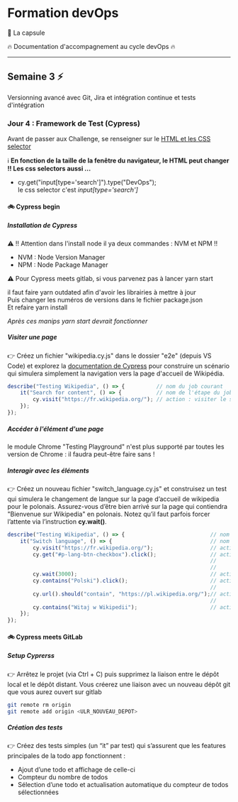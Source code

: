 # Formation devOps

:pill: La capsule

:fire:  Documentation d'accompagnement au cycle devOps :fire:

---

## Semaine 3 :zap:

Versionning avancé avec Git, Jira et intégration continue et tests d'intégration

### Jour 4 : Framework de Test (Cypress)

Avant de passer aux Challenge, se renseigner sur le [HTML et les CSS selector](https://developer.mozilla.org/fr/docs/Learn/CSS/Building_blocks/Selectors)

:information_source: **En fonction de la taille de la fenêtre du navigateur, le HTML peut changer !! Les css selectors aussi ...**

- cy.get("input[type='search']").type("DevOps");  
le css selector c'est _input[type='search']_ 

#### :bike: Cypress begin

##### Installation de Cypress

:warning: !! Attention dans l'install node il ya deux commandes : NVM  et NPM !!

- NVM : Node Version Manager
- NPM : Node Package Manager 

:warning: Pour Cypress meets gitlab, si vous parvenez pas à lancer yarn start

il faut faire yarn outdated afin d'avoir les librairies à mettre à jour  
Puis changer les numéros de versions dans le fichier package.json  
Et refaire yarn install

_Après ces manips yarn start devrait fonctionner_

##### Visiter une page

:point_right: Créez un fichier "wikipedia.cy.js" dans le dossier "e2e" (depuis VS Code) et explorez la
[documentation de Cypress](https://docs.cypress.io/guides/end-to-end-testing/writing-your-first-end-to-end-test) pour construire un scénario qui simulera simplement la navigation vers la page d'accueil de Wikipédia.

```javascript
describe("Testing Wikipedia", () => {          // nom du job courant
    it("Search for content", () => {           // nom de l'étape du job
        cy.visit("https://fr.wikipedia.org/"); // action : visiter le site wikipedia
    });
});
```

##### Accéder à l'élément d'une page

le module Chrome "Testing Playground" n'est plus supporté par toutes les version de Chrome : il faudra peut-être faire sans !

##### Interagir avec les éléments

:point_right: Créez un nouveau fichier "switch_language.cy.js" et construisez un test qui simulera le
changement de langue sur la page d’accueil de wikipedia pour le polonais. Assurez-vous d’être
bien arrivé sur la page qui contiendra "Bienvenue sur Wikipedia" en polonais.
Notez qu’il faut parfois forcer l’attente via l’instruction **cy.wait()**.

```javascript
describe("Testing Wikipedia", () => {                           // nom du job courant
    it("Switch language", () => {                               // nom de l'étape du job
        cy.visit("https://fr.wikipedia.org/");                  // action : visiter wikipedia
        cy.get("#p-lang-btn-checkbox").click();                 // action get : réaliser une action javascript click sur
                                                                //              sur l'objet HTML dont l'id est p-lang-btn-checkbox
                                                                //              (c'est la liste des langues disponibles)
        cy.wait(3000);                                          // action wait : Attendre x milisecondes
        cy.contains("Polski").click();                          // action contains : vérifie la présence de l'option Polski et click
                                                                //                   (car on a ouvert le menu avec get ci-dessus)
        cy.url().should("contain", "https://pl.wikipedia.org/");// action url().should(contains, "contenu recherché")
                                                                //                  vérifie la conformité de l'url par rapport 
        cy.contains("Witaj w Wikipedii");                       // action contains : vérifie la présence du texte dans la page
    });
});
```

#### :bike: Cypress meets GitLab

##### Setup Cyprerss

:point_right: Arrêtez le projet (via Ctrl + C) puis supprimez la liaison entre le dépôt local et le dépôt
distant. Vous créerez une liaison avec un nouveau dépôt git que vous aurez ouvert sur gitlab

```bash
git remote rm origin
git remote add origin <ULR_NOUVEAU_DEPOT>
```

##### Création des tests

:point_right: Créez des tests simples (un “it” par test) qui s’assurent que les features principales de la todo app fonctionnent :

- Ajout d’une todo et affichage de celle-ci
- Compteur du nombre de todos
- Sélection d’une todo et actualisation automatique du compteur de todos sélectionnées



